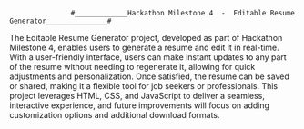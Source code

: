                    #_____________Hackathon Milestone 4  -  Editable Resume Generator_______________#
 
The Editable Resume Generator project, developed as part of Hackathon Milestone 4, enables users to generate a resume and edit it in real-time. With a user-friendly interface, users can make instant updates to any part of the resume without needing to regenerate it, allowing for quick adjustments and personalization. Once satisfied, the resume can be saved or shared, making it a flexible tool for job seekers or professionals. This project leverages HTML, CSS, and JavaScript to deliver a seamless, interactive experience, and future improvements will focus on adding customization options and additional download formats.
